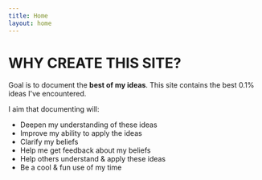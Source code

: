```yaml
---
title: Home
layout: home
---
```


# WHY CREATE THIS SITE?
Goal is to document the **best of my ideas**. This site contains the best 0.1% ideas I've encountered.

I aim that documenting will:

- Deepen my understanding of these ideas
- Improve my ability to apply the ideas
- Clarify my beliefs
- Help me get feedback about my beliefs
- Help others understand & apply these ideas
- Be a cool & fun use of my time